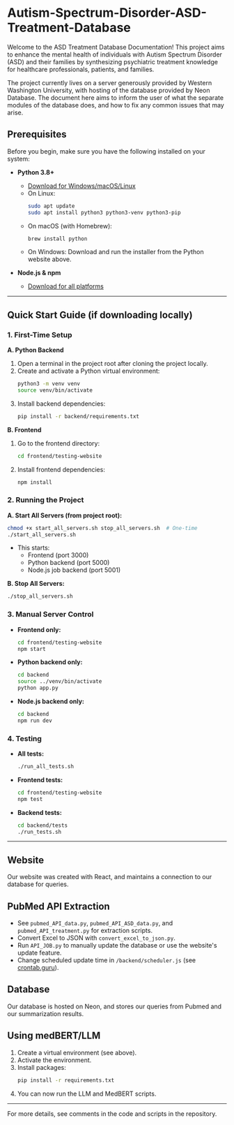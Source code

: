 # Autism-Spectrum-Disorder-ASD-Treatment-Database

Welcome to the ASD Treatment Database Documentation! This project aims to enhance the mental health of individuals with Autism Spectrum Disorder (ASD) and their families by synthesizing psychiatric treatment knowledge for healthcare professionals, patients, and families. 

The project currently lives on a server generously provided by Western Washington University, with hosting of the database provided by Neon Database. The document here aims to inform the user of what the separate modules of the database does, and how to fix any common issues that may arise.

## Prerequisites

Before you begin, make sure you have the following installed on your system:

- **Python 3.8+**

  - [Download for Windows/macOS/Linux](https://www.python.org/downloads/)
  - On Linux:
    ```bash
    sudo apt update
    sudo apt install python3 python3-venv python3-pip
    ```
  - On macOS (with Homebrew):
    ```bash
    brew install python
    ```
  - On Windows: Download and run the installer from the Python website above.
- **Node.js & npm**

  - [Download for all platforms](https://nodejs.org/)

---

## Quick Start Guide (if downloading locally)

### 1. First-Time Setup

**A. Python Backend**

1. Open a terminal in the project root after cloning the project locally.
2. Create and activate a Python virtual environment:
   ```bash
   python3 -m venv venv
   source venv/bin/activate
   ```
3. Install backend dependencies:
   ```bash
   pip install -r backend/requirements.txt
   ```

**B. Frontend**

1. Go to the frontend directory:
   ```bash
   cd frontend/testing-website
   ```
2. Install frontend dependencies:
   ```bash
   npm install
   ```

### 2. Running the Project

**A. Start All Servers (from project root):**

```bash
chmod +x start_all_servers.sh stop_all_servers.sh  # One-time
./start_all_servers.sh
```

- This starts:
  - Frontend (port 3000)
  - Python backend (port 5000)
  - Node.js job backend (port 5001)

**B. Stop All Servers:**

```bash
./stop_all_servers.sh
```

### 3. Manual Server Control

- **Frontend only:**
  ```bash
  cd frontend/testing-website
  npm start
  ```
- **Python backend only:**
  ```bash
  cd backend
  source ../venv/bin/activate
  python app.py
  ```
- **Node.js backend only:**
  ```bash
  cd backend
  npm run dev
  ```

### 4. Testing

- **All tests:**
  ```bash
  ./run_all_tests.sh
  ```
- **Frontend tests:**
  ```bash
  cd frontend/testing-website
  npm test
  ```
- **Backend tests:**
  ```bash
  cd backend/tests
  ./run_tests.sh
  ```

---

## Website

Our website was created with React, and maintains a connection to our database for queries. 

## PubMed API Extraction

- See `pubmed_API_data.py`, `pubmed_API_ASD_data.py`, and `pubmed_API_treatment.py` for extraction scripts.
- Convert Excel to JSON with `convert_excel_to_json.py`.
- Run `API_JOB.py` to manually update the database or use the website's update feature.
- Change scheduled update time in `/backend/scheduler.js` (see [crontab.guru](https://crontab.guru)).

## Database

Our database is hosted on Neon, and stores our queries from Pubmed and our summarization results.

## Using medBERT/LLM

1. Create a virtual environment (see above).
2. Activate the environment.
3. Install packages:
   ```bash
   pip install -r requirements.txt
   ```
4. You can now run the LLM and MedBERT scripts.

---

For more details, see comments in the code and scripts in the repository.
